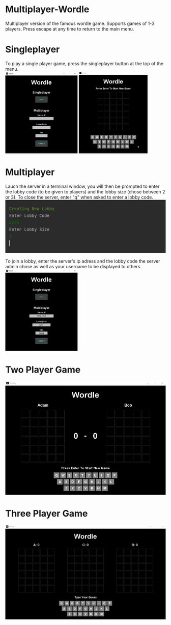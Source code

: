 # Multiplayer-Wordle

Multiplayer version of the famous wordle game. Supports games of 1-3 players. Press escape at any time to return to the main menu.

# Singleplayer

To play a single player game, press the singleplayer button at the top of the menu.  
<img src="https://github.com/Adamose/Multiplayer-Wordle/blob/main/README%20Resources/Menu1.png" width="45%">
<img src="https://github.com/Adamose/Multiplayer-Wordle/blob/main/README%20Resources/Singleplayer.gif" width="43%">

# Multiplayer

Lauch the server in a terminal window, you will then be prompted to enter the lobby code (to be given to players) and the lobby size (chose between 2 or 3). To close the server, enter "q" when asked to enter a lobby code.  
<img src="https://github.com/Adamose/Multiplayer-Wordle/blob/main/README%20Resources/Server1.png">

To join a lobby, enter the server's ip adress and the lobby code the server admin chose as well as your username to be displayed to others.  
<img src="https://github.com/Adamose/Multiplayer-Wordle/blob/main/README%20Resources/Menu2.png" width="45%">

# Two Player Game

![Game between two players](https://github.com/Adamose/Multiplayer-Wordle/blob/main/README%20Resources/TwoPlayerGame.gif)

# Three Player Game

![Game between three players](https://github.com/Adamose/Multiplayer-Wordle/blob/main/README%20Resources/ThreePlayerGame.gif)
